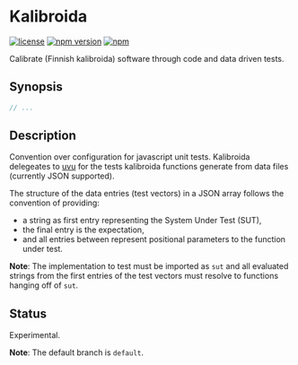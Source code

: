 # Kalibroida

[![license](https://img.shields.io/github/license/sthagen/kalibroida.svg?style=flat)](https://github.com/sthagen/kalibroida/blob/default/LICENSE)
[![npm version](https://badge.fury.io/js/kalibroida.svg)](https://www.npmjs.com/package/kalibroida)
[![npm](https://img.shields.io/npm/dm/kalibroida.svg)](https://www.npmjs.com/package/kalibroida)

Calibrate (Finnish kalibroida) software through code and data driven tests.

## Synopsis

```javascript
// ...
```

## Description

Convention over configuration for javascript unit tests.
Kalibroida delegeates to [uvu](https://github.com/lukeed/uvu) for the tests kalibroida functions generate from data files (currently JSON supported).

The structure of the data entries (test vectors) in a JSON array follows the convention of providing: 

* a string as first entry representing the System Under Test (SUT),
* the final entry is the expectation, 
* and all entries between represent positional parameters to the function under test.

**Note**: The implementation to test must be imported as `sut` and all evaluated strings from the first entries of the test vectors must resolve to functions hanging off of `sut`.


## Status

Experimental.

**Note**: The default branch is `default`.

